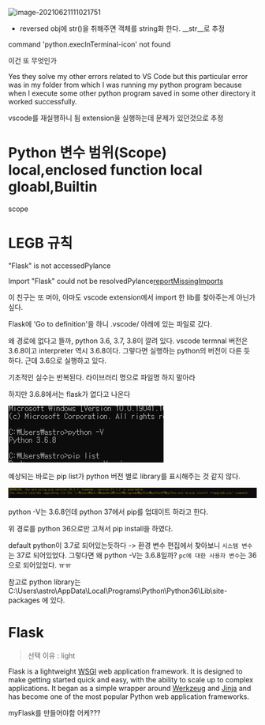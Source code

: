 ![image-20210621111021751](C:\Users\astro\AppData\Roaming\Typora\typora-user-images\image-20210621111021751.png)

- reversed obj에 str()을 취해주면 객체를 string화 한다. \__str__로 추정





command 'python.execInTerminal-icon' not found

이건 또 무엇인가

Yes they solve my other errors related to VS Code but this particular error was in my folder from which I was running my python program because when I execute some other python program saved in some other directory it worked successfully.



vscode를 재실행하니 됨 extension을 실행하는데 문제가 있던것으로 추정





# Python 변수 범위(Scope) local,enclosed function local gloabl,Builtin

scope

# LEGB 규칙

 







"Flask" is not accessedPylance

Import "Flask" could not be resolvedPylance[reportMissingImports](https://github.com/microsoft/pylance-release/blob/main/DIAGNOSTIC_SEVERITY_RULES.md#diagnostic-severity-rules)

이 친구는 또 머야,  아마도 vscode extension에서 import 한 lib를 찾아주는게 아닌가 싶다.

Flask에 'Go to definition'을 하니 .vscode/ 아래에 있는 파일로 갔다.



왜 경로에 없다고 뜰까, python 3.6, 3.7, 3.8이 깔려 있다. vscode termnal 버전은 3.6.8이고 interpreter 역시 3.6.8이다. 그렇다면 실행하는 python의 버전이 다른 듯 하다. 근데 3.6으로 실행하고 있다.

기초적인 실수는 반복된다. 라이브러리 명으로 파일명 하지 말아라



하지만 3.6.8에서는 flask가 없다고 나온다

![image-20210621164815568](images/image-20210621164815568.png)

예상되는 바로는 pip list가  python 버전 별로 library를 표시해주는 것 같지 않다.

![image-20210621164852818](images/image-20210621164852818.png)

python -V는 3.6.8인데 python 37에서 pip를 업데이트 하라고 한다. 

위 경로를 python 36으로만 고쳐서 pip install을 하였다. 

default python이 3.7로 되어있는듯하다 -> 환경 변수 편집에서 찾아보니 `시스템 변수`는 37로 되어있었다. 그렇다면 왜 python -V는 3.6.8일까?  `pc에 대한 사용자 변수`는 36으로 되어있었다. ㅠㅠ

참고로 python library는 C:\Users\astro\AppData\Local\Programs\Python\Python36\Lib\site-packages 에 있다.



# Flask

> 선택 이유 : light 

Flask is a lightweight [WSGI](https://wsgi.readthedocs.io/) web application framework. It is designed to make getting started quick and easy, with the ability to scale up to complex applications. It began as a simple wrapper around [Werkzeug](https://werkzeug.palletsprojects.com/) and [Jinja](https://jinja.palletsprojects.com/) and has become one of the most popular Python web application frameworks.





myFlask를 만들어야함 어케???
